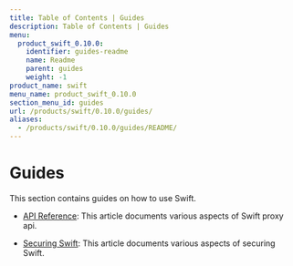 ```yaml
---
title: Table of Contents | Guides
description: Table of Contents | Guides
menu:
  product_swift_0.10.0:
    identifier: guides-readme
    name: Readme
    parent: guides
    weight: -1
product_name: swift
menu_name: product_swift_0.10.0
section_menu_id: guides
url: /products/swift/0.10.0/guides/
aliases:
  - /products/swift/0.10.0/guides/README/
---
```


# Guides

This section contains guides on how to use Swift.

- [API Reference](/products/swift/0.10.0/guides/api): This article documents various aspects of Swift proxy api.

- [Securing Swift](/products/swift/0.10.0/guides/security): This article documents various aspects of securing Swift.

